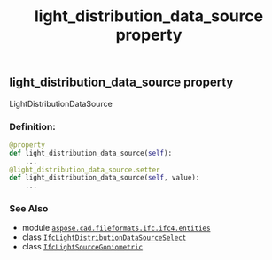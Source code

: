 ﻿---
title: light_distribution_data_source property
second_title: Aspose.CAD for Python via .NET API References
description: 
type: docs
weight: 90
url: /aspose.cad.fileformats.ifc.ifc4.entities/ifclightsourcegoniometric/light_distribution_data_source/
is_root: false
---

## light_distribution_data_source property


LightDistributionDataSource
### Definition:
```python
@property
def light_distribution_data_source(self):
    ...
@light_distribution_data_source.setter
def light_distribution_data_source(self, value):
    ...
```

### See Also
* module [`aspose.cad.fileformats.ifc.ifc4.entities`](../../)
* class [`IfcLightDistributionDataSourceSelect`](/cad/python-net/aspose.cad.fileformats.ifc.ifc4.types/ifclightdistributiondatasourceselect)
* class [`IfcLightSourceGoniometric`](/cad/python-net/aspose.cad.fileformats.ifc.ifc4.entities/ifclightsourcegoniometric)

